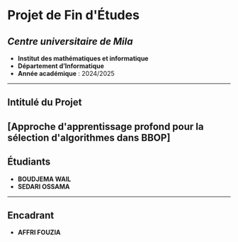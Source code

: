 # **Projet de Fin d'Études**
## *Centre universitaire de Mila* 
- **Institut des mathématiques et informatique**
- **Département d’Informatique** 
- **Année académique** : 2024/2025
---
## **Intitulé du Projet**
**[Approche d'apprentissage profond pour la sélection d'algorithmes dans BBOP]** 
---
## **Étudiants**
- **BOUDJEMA WAIL** 
- **SEDARI OSSAMA** 
---
## **Encadrant** 
- **AFFRI FOUZIA**
